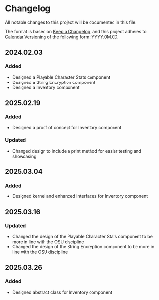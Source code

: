 # Changelog

All notable changes to this project will be documented in this file.

The format is based on [Keep a Changelog](https://keepachangelog.com/en/1.1.0/),
and this project adheres to [Calendar Versioning](https://calver.org/) of
the following form: YYYY.0M.0D.

## 2024.02.03

### Added

- Designed a Playable Character Stats component
- Designed a String Encryption component
- Designed a Inventory component

## 2025.02.19

### Added

- Designed a proof of concept for Inventory component

### Updated

- Changed design to include a print method for easier testing and showcasing

## 2025.03.04

### Added

- Designed kernel and enhanced interfaces for Inventory component

## 2025.03.16

### Updated

- Changed the design of the Playable Character Stats component to be more in line with the OSU discipline
- Changed the design of the String Encryption component to be more in line with the OSU discipline

## 2025.03.26

### Added

- Designed abstract class for Inventory component
